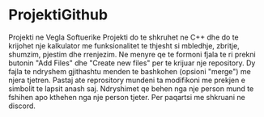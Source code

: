 # ProjektiGithub
Projekti ne Vegla Softuerike
Projekti do te shkruhet ne C++ dhe do te krijohet nje kalkulator me funksionalitet te thjesht si mbledhje, zbritje, shumzim, pjestim dhe rrenjezim.
Ne menyre qe te formoni fjala te ri prekni butonin "Add Files" dhe "Create new files" per te krijuar nje repository. Dy fajla te ndryshem gjithashtu menden te bashkohen (opsioni "merge") me njera tjetren. Pastaj ate reprository mundeni ta modifikoni me prekjen e simbolit te lapsit anash saj. Ndryshimet qe behen nga nje person mund te fshihen apo kthehen nga nje person tjeter. Per paqartsi me shkruani ne discord.
